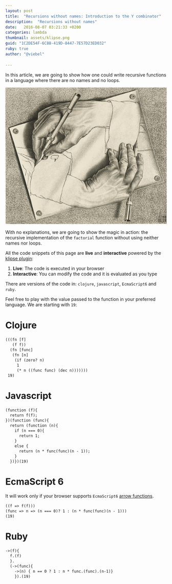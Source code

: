 ```yaml
---
layout: post
title:  "Recursions without names: Introduction to the Y combinator"
description:  "Recursions without names"
date:   2016-08-07 03:21:33 +0200
categories: lambda
thumbnail: assets/klipse.png
guid: "1C2DE54F-6C88-419D-8447-7E57D23ED032"
ruby: true
author: "@viebel"

---
```



In this article, we are going to show how one could write recursive functions in a language where there are no names and no loops.


![Escher](/assets/escher_hand.jpg)

With no explanations, we are going to show the magic in action: the recursive implementation of the `factorial` function without using neither names nor loops.


All the code snippets of this page are **live** and **interactive** powered by the [klipse plugin](https://github.com/viebel/klipse):

1. **Live**: The code is executed in your browser
2. **Interactive**: You can modify the code and it is evaluated as you type


There are versions of the code in: `clojure`, `javascript`, `EcmaScript6` and `ruby`.

Feel free to play with the value passed to the function in your preferred language. We are starting with `19`:

# Clojure


~~~klipse
(((fn [f]
   (f f))
  (fn [func]
   (fn [n]
    (if (zero? n)
     1
     (* n ((func func) (dec n)))))))
 19)
~~~

# Javascript

~~~klipse-eval-js
(function (f){
  return f(f);
})(function (func){
  return (function (n){
    if (n === 0){
      return 1;
    }
    else {
      return (n * func(func)(n - 1));
    }
  })})(19)
~~~

# EcmaScript 6

It will work only if your browser supports `EcmaScript6` [arrow functions](https://kangax.github.io/compat-table/es6/).

~~~klipse-eval-js
((f => f(f)))
(func => n => (n === 0)? 1 : (n * func(func)(n - 1)))
(19)
~~~


# Ruby

~~~klipse-eval-ruby
->(f){
  f.(f)
  }.
  (->(func){
    ->(n) { n == 0 ? 1 : n * func.(func).(n-1)}
    }).(19)
~~~




